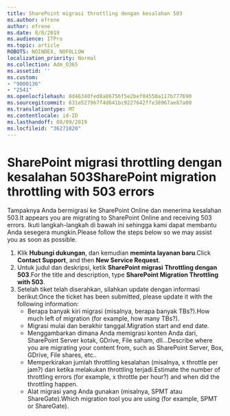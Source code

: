 ```yaml
---
title: SharePoint migrasi throttling dengan kesalahan 503
ms.author: efrene
author: efrene
ms.date: 8/8/2019
ms.audience: ITPro
ms.topic: article
ROBOTS: NOINDEX, NOFOLLOW
localization_priority: Normal
ms.collection: Adm_O365
ms.assetid: ''
ms.custom:
- "9000136"
- "2541"
ms.openlocfilehash: 8d46340fed8a86756f5e2bef04550a117b777690
ms.sourcegitcommit: 631e527967f4d641bc9227642ffe38967ae87a00
ms.translationtype: MT
ms.contentlocale: id-ID
ms.lasthandoff: 08/09/2019
ms.locfileid: "36271820"
---
```

# <a name="sharepoint-migration-throttling-with-503-errors"></a><span data-ttu-id="099db-102">SharePoint migrasi throttling dengan kesalahan 503</span><span class="sxs-lookup"><span data-stu-id="099db-102">SharePoint migration throttling with 503 errors</span></span>

<span data-ttu-id="099db-103">Tampaknya Anda bermigrasi ke SharePoint Online dan menerima kesalahan 503.</span><span class="sxs-lookup"><span data-stu-id="099db-103">It appears you are migrating to SharePoint Online and receiving 503 errors.</span></span> <span data-ttu-id="099db-104">Ikuti langkah-langkah di bawah ini sehingga kami dapat membantu Anda sesegera mungkin.</span><span class="sxs-lookup"><span data-stu-id="099db-104">Please follow the steps below so we may assist you as soon as possible.</span></span> 

1. <span data-ttu-id="099db-105">Klik **Hubungi dukungan**, dan kemudian **meminta layanan baru**.</span><span class="sxs-lookup"><span data-stu-id="099db-105">Click **Contact Support**, and then **New Service Request**.</span></span>
2. <span data-ttu-id="099db-106">Untuk judul dan deskripsi, ketik **SharePoint migrasi Throttling dengan 503**.</span><span class="sxs-lookup"><span data-stu-id="099db-106">For the title and description, type **SharePoint Migration Throttling with 503**.</span></span>
3. <span data-ttu-id="099db-107">Setelah tiket telah diserahkan, silahkan update dengan informasi berikut:</span><span class="sxs-lookup"><span data-stu-id="099db-107">Once the ticket has been submitted, please update it with the following information:</span></span>
    - <span data-ttu-id="099db-108">Berapa banyak kiri migrasi (misalnya, berapa banyak TBs?).</span><span class="sxs-lookup"><span data-stu-id="099db-108">How much left of migration (for example, how many TBs?).</span></span>
    - <span data-ttu-id="099db-109">Migrasi mulai dan berakhir tanggal.</span><span class="sxs-lookup"><span data-stu-id="099db-109">Migration start and end date.</span></span>
    - <span data-ttu-id="099db-110">Menggambarkan dimana Anda memigrasi konten Anda dari, SharePoint Server kotak, GDrive, File saham, dll...</span><span class="sxs-lookup"><span data-stu-id="099db-110">Describe where you are migrating your content from, such as SharePoint Server, Box, GDrive, File shares, etc..</span></span>
    - <span data-ttu-id="099db-111">Memperkirakan jumlah throttling kesalahan (misalnya, x throttle per jam?) dan ketika melakukan throttling terjadi.</span><span class="sxs-lookup"><span data-stu-id="099db-111">Estimate the number of throttling errors (for example, x throttle per hour?) and when did the throttling happen.</span></span>
    - <span data-ttu-id="099db-112">Alat migrasi yang Anda gunakan (misalnya, SPMT atau ShareGate).</span><span class="sxs-lookup"><span data-stu-id="099db-112">Which migration tool you are using (for example, SPMT or ShareGate).</span></span>


